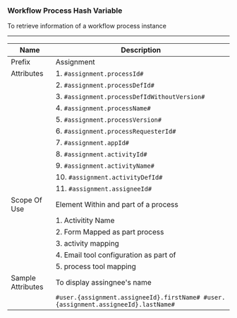 ### Workflow Process Hash Variable
To retrieve information of a workflow process instance

---

| Name | Description |
| --- | --- |
| Prefix | Assignment|
| Attributes | 1.   `#assignment.processId#` |
| | 2.   `#assignment.processDefId#` |
| | 3.   `#assignment.processDefIdWithoutVersion#` |
| | 4.   `#assignment.processName#` |
| | 5.   `#assignment.processVersion#` |
| | 6.   `#assignment.processRequesterId#` |
| | 7.   `#assignment.appId#` |
| | 8.   `#assignment.activityId#` |
| | 9.   `#assignment.activityName#` |
| | 10. `#assignment.activityDefId#` |
| | 11. `#assignment.assigneeId#` |
| Scope Of Use | Element Within and part of a process|
| | 1. Activitity Name |
| | 2. Form Mapped as part process | 
| | 3. activity mapping |
| | 4. Email tool configuration as part of| 
| | 5. process tool mapping |
| Sample Attributes | To display assingnee's name |
| | `#user.{assignment.assigneeId}.firstName# #user.{assignment.assigneeId}.lastName#` |
